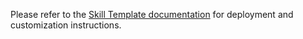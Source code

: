 Please refer to the [Skill Template documentation](http://aka.ms/virtualassistantdocs) for deployment and customization instructions.

